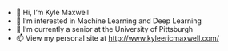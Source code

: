 - 👋 Hi, I’m Kyle Maxwell
- 👀 I’m interested in Machine Learning and Deep Learning
- 🌱 I’m currently a senior at the University of Pittsburgh
- 📫 View my personal site at http://www.kyleericmaxwell.com/

